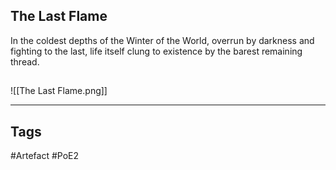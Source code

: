 ## The Last Flame
In the coldest depths of the Winter of the World, overrun by darkness and fighting to the last, life itself clung to existence by the barest remaining thread.
##
![[The Last Flame.png]]

---
## Tags
#Artefact
#PoE2